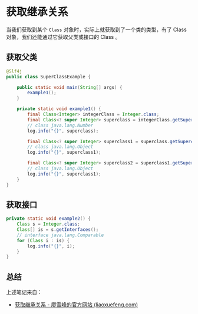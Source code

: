 # 获取继承关系

当我们获取到某个 `Class` 对象时，实际上就获取到了一个类的类型，有了 Class 对象，我们还能通过它获取父类或接口的 Class 。

## 获取父类

```java
@Slf4j
public class SuperClassExample {

    public static void main(String[] args) {
        example1();
    }

    private static void example1() {
        final Class<Integer> integerClass = Integer.class;
        final Class<? super Integer> superclass = integerClass.getSuperclass();
        // class java.lang.Number
        log.info("{}", superclass);

        final Class<? super Integer> superclass1 = superclass.getSuperclass();
        // class java.lang.Object
        log.info("{}", superclass1);

        final Class<? super Integer> superclass2 = superclass1.getSuperclass();
        // class java.lang.Object
        log.info("{}", superclass1);
    }
}
```

## 获取接口

```java
private static void example2() {
    Class s = Integer.class;
    Class[] is = s.getInterfaces();
    // interface java.lang.Comparable
    for (Class i : is) {
        log.info("{}", i);
    }
}
```

## 总结

上述笔记来自：

- [获取继承关系 - 廖雪峰的官方网站 (liaoxuefeng.com)](https://www.liaoxuefeng.com/wiki/1252599548343744/1264804244564000)